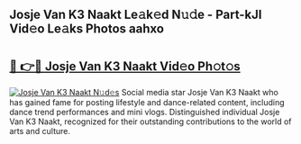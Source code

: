 ## Josje Van K3 Naakt Le𝚊k𝚎d N𝚞𝚍e - Part-kJI Vid𝚎o Le𝚊ks Photos aahxo

# <h2><a href="http://fbayuo.evod.top/?m=Josje+Van+K3+Naakt">🔗 👉🔴 Josje Van K3 Naakt Vid𝚎o Ph𝚘t𝚘s</a></h2>

[![Josje Van K3 Naakt N𝚞d𝚎s](https://i.imgur.com/8V9OHl7.gif)](http://fbayuo.evod.top/?m=Josje+Van+K3+Naakt)
Social media star Josje Van K3 Naakt who has gained fame for posting lifestyle and dance-related content, including dance trend performances and mini vlogs. Distinguished individual Josje Van K3 Naakt, recognized for their outstanding contributions to the world of arts and culture. 
